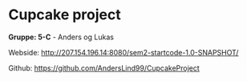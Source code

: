 # Cupcake project

**Gruppe: 5-C** - Anders og Lukas


Webside: http://207.154.196.14:8080/sem2-startcode-1.0-SNAPSHOT/

Github: https://github.com/AndersLind99/CupcakeProject

